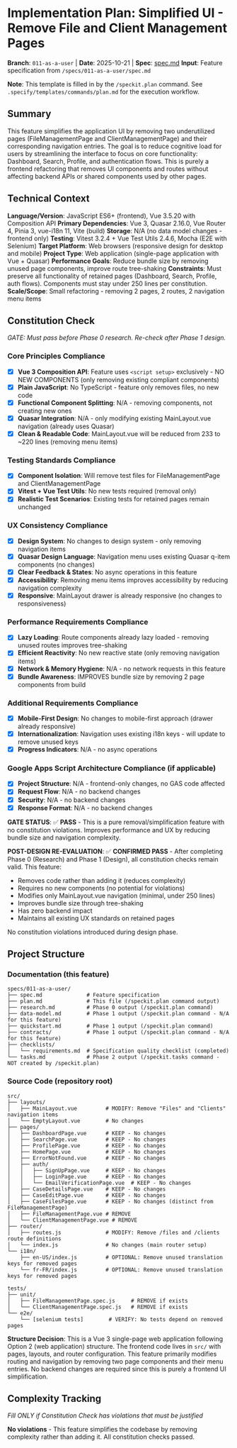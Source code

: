 # Implementation Plan: Simplified UI - Remove File and Client Management Pages

**Branch**: `011-as-a-user` | **Date**: 2025-10-21 | **Spec**: [spec.md](spec.md)
**Input**: Feature specification from `/specs/011-as-a-user/spec.md`

**Note**: This template is filled in by the `/speckit.plan` command. See `.specify/templates/commands/plan.md` for the execution workflow.

## Summary

This feature simplifies the application UI by removing two underutilized pages (FileManagementPage and ClientManagementPage) and their corresponding navigation entries. The goal is to reduce cognitive load for users by streamlining the interface to focus on core functionality: Dashboard, Search, Profile, and authentication flows. This is purely a frontend refactoring that removes UI components and routes without affecting backend APIs or shared components used by other pages.

## Technical Context

**Language/Version**: JavaScript ES6+ (frontend), Vue 3.5.20 with Composition API
**Primary Dependencies**: Vue 3, Quasar 2.16.0, Vue Router 4, Pinia 3, vue-i18n 11, Vite (build)
**Storage**: N/A (no data model changes - frontend only)
**Testing**: Vitest 3.2.4 + Vue Test Utils 2.4.6, Mocha (E2E with Selenium)
**Target Platform**: Web browsers (responsive design for desktop and mobile)
**Project Type**: Web application (single-page application with Vue + Quasar)
**Performance Goals**: Reduce bundle size by removing unused page components, improve route tree-shaking
**Constraints**: Must preserve all functionality of retained pages (Dashboard, Search, Profile, auth flows). Components must stay under 250 lines per constitution.
**Scale/Scope**: Small refactoring - removing 2 pages, 2 routes, 2 navigation menu items

## Constitution Check

*GATE: Must pass before Phase 0 research. Re-check after Phase 1 design.*

### Core Principles Compliance

- [x] **Vue 3 Composition API**: Feature uses `<script setup>` exclusively - NO NEW COMPONENTS (only removing existing compliant components)
- [x] **Plain JavaScript**: No TypeScript - feature only removes files, no new code
- [x] **Functional Component Splitting**: N/A - removing components, not creating new ones
- [x] **Quasar Integration**: N/A - only modifying existing MainLayout.vue navigation (already uses Quasar)
- [x] **Clean & Readable Code**: MainLayout.vue will be reduced from 233 to ~220 lines (removing menu items)

### Testing Standards Compliance

- [x] **Component Isolation**: Will remove test files for FileManagementPage and ClientManagementPage
- [x] **Vitest + Vue Test Utils**: No new tests required (removal only)
- [x] **Realistic Test Scenarios**: Existing tests for retained pages remain unchanged

### UX Consistency Compliance

- [x] **Design System**: No changes to design system - only removing navigation items
- [x] **Quasar Design Language**: Navigation menu uses existing Quasar q-item components (no changes)
- [x] **Clear Feedback & States**: No async operations in this feature
- [x] **Accessibility**: Removing menu items improves accessibility by reducing navigation complexity
- [x] **Responsive**: MainLayout drawer is already responsive (no changes to responsiveness)

### Performance Requirements Compliance

- [x] **Lazy Loading**: Route components already lazy loaded - removing unused routes improves tree-shaking
- [x] **Efficient Reactivity**: No new reactive state (only removing navigation items)
- [x] **Network & Memory Hygiene**: N/A - no network requests in this feature
- [x] **Bundle Awareness**: IMPROVES bundle size by removing 2 page components from build

### Additional Requirements Compliance

- [x] **Mobile-First Design**: No changes to mobile-first approach (drawer already responsive)
- [x] **Internationalization**: Navigation uses existing i18n keys - will update to remove unused keys
- [x] **Progress Indicators**: N/A - no async operations

### Google Apps Script Architecture Compliance (if applicable)

- [x] **Project Structure**: N/A - frontend-only changes, no GAS code affected
- [x] **Request Flow**: N/A - no backend changes
- [x] **Security**: N/A - no backend changes
- [x] **Response Format**: N/A - no backend changes

**GATE STATUS**: ✅ **PASS** - This is a pure removal/simplification feature with no constitution violations. Improves performance and UX by reducing bundle size and navigation complexity.

**POST-DESIGN RE-EVALUATION**: ✅ **CONFIRMED PASS** - After completing Phase 0 (Research) and Phase 1 (Design), all constitution checks remain valid. This feature:
- Removes code rather than adding it (reduces complexity)
- Requires no new components (no potential for violations)
- Modifies only MainLayout.vue navigation (minimal, under 250 lines)
- Improves bundle size through tree-shaking
- Has zero backend impact
- Maintains all existing UX standards on retained pages

No constitution violations introduced during design phase.

## Project Structure

### Documentation (this feature)

```
specs/011-as-a-user/
├── spec.md              # Feature specification
├── plan.md              # This file (/speckit.plan command output)
├── research.md          # Phase 0 output (/speckit.plan command)
├── data-model.md        # Phase 1 output (/speckit.plan command - N/A for this feature)
├── quickstart.md        # Phase 1 output (/speckit.plan command)
├── contracts/           # Phase 1 output (/speckit.plan command - N/A for this feature)
├── checklists/
│   └── requirements.md  # Specification quality checklist (completed)
└── tasks.md             # Phase 2 output (/speckit.tasks command - NOT created by /speckit.plan)
```

### Source Code (repository root)

```
src/
├── layouts/
│   ├── MainLayout.vue         # MODIFY: Remove "Files" and "Clients" navigation items
│   └── EmptyLayout.vue        # No changes
├── pages/
│   ├── DashboardPage.vue      # KEEP - No changes
│   ├── SearchPage.vue         # KEEP - No changes
│   ├── ProfilePage.vue        # KEEP - No changes
│   ├── HomePage.vue           # KEEP - No changes
│   ├── ErrorNotFound.vue      # KEEP - No changes
│   ├── auth/
│   │   ├── SignUpPage.vue     # KEEP - No changes
│   │   ├── LoginPage.vue      # KEEP - No changes
│   │   └── EmailVerificationPage.vue  # KEEP - No changes
│   ├── CaseDetailsPage.vue    # KEEP - No changes
│   ├── CaseEditPage.vue       # KEEP - No changes
│   ├── CaseFilesPage.vue      # KEEP - No changes (distinct from FileManagementPage)
│   ├── FileManagementPage.vue # REMOVE
│   └── ClientManagementPage.vue # REMOVE
├── router/
│   ├── routes.js              # MODIFY: Remove /files and /clients route definitions
│   └── index.js               # No changes (main router setup)
└── i18n/
    ├── en-US/index.js         # OPTIONAL: Remove unused translation keys for removed pages
    └── fr-FR/index.js         # OPTIONAL: Remove unused translation keys for removed pages

tests/
├── unit/
│   ├── FileManagementPage.spec.js     # REMOVE if exists
│   └── ClientManagementPage.spec.js   # REMOVE if exists
└── e2e/
    └── [selenium tests]        # VERIFY: No tests depend on removed pages
```

**Structure Decision**: This is a Vue 3 single-page web application following Option 2 (web application) structure. The frontend code lives in `src/` with pages, layouts, and router configuration. This feature primarily modifies routing and navigation by removing two page components and their menu entries. No backend changes are required since this is purely a frontend UI simplification.

## Complexity Tracking

*Fill ONLY if Constitution Check has violations that must be justified*

**No violations** - This feature simplifies the codebase by removing complexity rather than adding it. All constitution checks passed.
